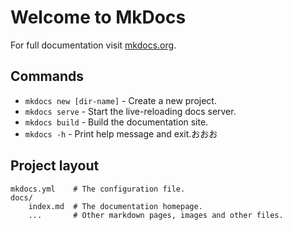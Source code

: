 # Welcome to MkDocs

For full documentation visit [mkdocs.org](https://www.mkdocs.org).

## Commands

* `mkdocs new [dir-name]` - Create a new project.
* `mkdocs serve` - Start the live-reloading docs server.
* `mkdocs build` - Build the documentation site.
* `mkdocs -h` - Print help message and exit.おおお

## Project layout

    mkdocs.yml    # The configuration file.
    docs/
        index.md  # The documentation homepage.
        ...       # Other markdown pages, images and other files.

